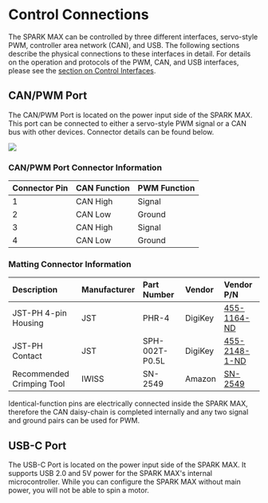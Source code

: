# Control Connections

The SPARK MAX can be controlled by three different interfaces, servo-style PWM, controller area network \(CAN\), and USB. The following sections describe the physical connections to these interfaces in detail. For details on the operation and protocols of the PWM, CAN, and USB interfaces, please see the [section on Control Interfaces](../operating-modes/control-interfaces.md).

## CAN/PWM Port

The CAN/PWM Port is located on the power input side of the SPARK MAX. This port can be connected to either a servo-style PWM signal or a CAN bus with other devices. Connector details can be found below.

![](https://cdn8.bigcommerce.com/s-t3eo8vwp22/product_images/uploaded_images/can-pwm-portpinout.png)

### CAN/PWM Port Connector Information

| Connector Pin | CAN Function | PWM Function |
| :--- | :--- | :--- |
| 1 | CAN High | Signal |
| 2 | CAN Low | Ground |
| 3 | CAN High | Signal |
| 4 | CAN Low | Ground |

### Matting Connector Information

| **Description** | **Manufacturer** | **Part Number** | **Vendor** | **Vendor P/N** |
| :--- | :--- | :--- | :--- | :--- |
| JST-PH 4-pin Housing | JST | PHR-4 | DigiKey | [455-1164-ND](https://www.digikey.com/products/en?keywords=455-1164-ND) |
| JST-PH Contact | JST | SPH-002T-P0.5L | DigiKey | [455-2148-1-ND](https://www.digikey.com/products/en?keywords=455-2148-1-ND) |
| Recommended Crimping Tool | IWISS | SN-2549 | Amazon | [SN-2549](https://www.amazon.com/IWISS-Crimping-AWG28-18-Ratcheting-Connector/dp/B01N4L8QMW/ref=sr_1_2?ie=UTF8&qid=1546882885&sr=8-2&keywords=sn-2549) |

Identical-function pins are electrically connected inside the SPARK MAX, therefore the CAN daisy-chain is completed internally and any two signal and ground pairs can be used for PWM.

## USB-C Port

The USB-C Port is located on the power input side of the SPARK MAX. It supports USB 2.0 and 5V power for the SPARK MAX's internal microcontroller. While you can configure the SPARK MAX without main power, you will not be able to spin a motor.

